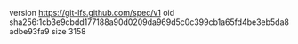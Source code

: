 version https://git-lfs.github.com/spec/v1
oid sha256:1cb3e9cbdd177188a90d0209da969d5c0c399cb1a65fd4be3eb5da8adbe93fa9
size 3158
